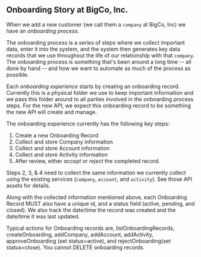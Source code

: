 ## Onboarding Story at BigCo, Inc.

When we add a new customer (we call them a `company` at BigCo, Inc) we have an _onboarding process_.

The onboarding process is a series of steps where we collect important data, enter it into the system, and the system then generates key data records that we use throughout the life of our relationship with that `company`. The onboarding process is something that's been around a long time -- all done by hand -- and how we want to automate as much of the process as possible.

Each _onboarding experience_ starts by creating an onboarding record. Currently this is a physical folder we use to keep important information and we pass this folder around to all parties involved in the onboarding process steps. For the new API, we expect this onboarding record to be something the new API will create and manage.

The onboarding experience currently has the following key steps:

1. Create a new Onboarding Record
2. Collect and store Company information
3. Collect and store Account information
4. Collect and store Activity information
5. After review, either _accept_ or _reject_ the completed record.

Steps 2, 3, & 4 need to collect the same information we currently collect using the existing services (`company`, `account`, and `activity`). See those API assets for details.

Along with the collected information mentioned above, each Onboarding Record MUST also have a unique id, and a status field (active, pending, and closed). We also track the date/time the record was created and the date/time it was last updated.

Typical actions for Onboarding records are, listOnboardingRecords, createOnboarding, addCompany, addAccount, addActivity, approveOnboarding (set status=active), and rejectOnboarding(set status=close). You cannot DELETE onboarding records. 
 

